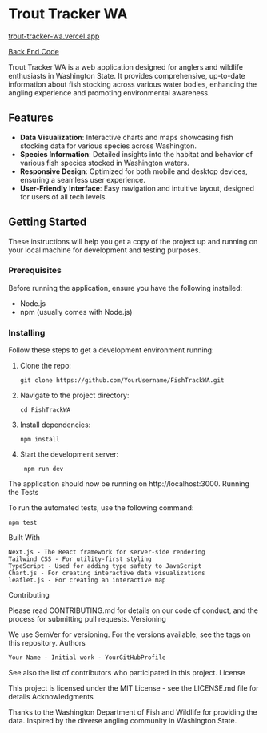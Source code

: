 # Trout Tracker WA

[trout-tracker-wa.vercel.app](https://trout-tracker-wa.vercel.app/)

[Back End Code](https://github.com/Thomas-Basham/trout-tracker-wa-backend)

Trout Tracker WA is a web application designed for anglers and wildlife enthusiasts in Washington State. It provides comprehensive, up-to-date information about fish stocking across various water bodies, enhancing the angling experience and promoting environmental awareness.

## Features

- **Data Visualization**: Interactive charts and maps showcasing fish stocking data for various species across Washington.
- **Species Information**: Detailed insights into the habitat and behavior of various fish species stocked in Washington waters.
- **Responsive Design**: Optimized for both mobile and desktop devices, ensuring a seamless user experience.
- **User-Friendly Interface**: Easy navigation and intuitive layout, designed for users of all tech levels.

## Getting Started

These instructions will help you get a copy of the project up and running on your local machine for development and testing purposes.

### Prerequisites

Before running the application, ensure you have the following installed:

- Node.js
- npm (usually comes with Node.js)

### Installing

Follow these steps to get a development environment running:

1.  Clone the repo:

        git clone https://github.com/YourUsername/FishTrackWA.git

2.  Navigate to the project directory:

        cd FishTrackWA

3.  Install dependencies:

        npm install

4.  Start the development server:

         npm run dev

The application should now be running on http://localhost:3000.
Running the Tests

To run the automated tests, use the following command:

    npm test

Built With

    Next.js - The React framework for server-side rendering
    Tailwind CSS - For utility-first styling
    TypeScript - Used for adding type safety to JavaScript
    Chart.js - For creating interactive data visualizations
    leaflet.js - For creating an interactive map

Contributing

Please read CONTRIBUTING.md for details on our code of conduct, and the process for submitting pull requests.
Versioning

We use SemVer for versioning. For the versions available, see the tags on this repository.
Authors

    Your Name - Initial work - YourGitHubProfile

See also the list of contributors who participated in this project.
License

This project is licensed under the MIT License - see the LICENSE.md file for details
Acknowledgments

Thanks to the Washington Department of Fish and Wildlife for providing the data.
Inspired by the diverse angling community in Washington State.
